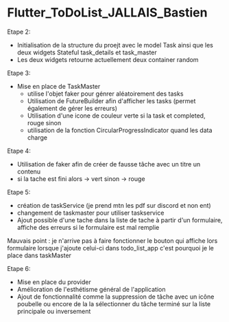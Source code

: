 # Flutter_ToDoList_JALLAIS_Bastien

Etape 2:
- Initialisation de la structure du proejt avec le model Task ainsi que les deux widgets Stateful task_details et task_master
- Les deux widgets retourne actuellement deux container random

Etape 3:

- Mise en place de TaskMaster
  - utilise l'objet faker pour génrer aléatoirement des tasks
  - Utilisation de FutureBuilder afin d'afficher les tasks (permet également de gérer les erreurs)
  - Utilisation d'une icone de couleur verte si la task et completed, rouge sinon
  - utilisation de la fonction  CircularProgressIndicator quand les data charge

Etape 4:

- Utilisation de faker afin de créer de fausse tâche avec un titre un contenu
- si la tache est fini alors -> vert sinon -> rouge

Etape 5:
- création de taskService (je prend mtn les pdf sur discord et non ent)
- changement de taskmaster pour utiliser taskservice
- Ajout possible d'une tache dans la liste de tache à partir d'un formulaire, affiche des erreurs si le formulaire est mal remplie

Mauvais point : je n'arrive pas à faire fonctionner le bouton qui affiche lors formulaire lorsque j'ajoute celui-ci dans todo_list_app
c'est pourquoi je le place dans taskMaster

Etape 6:
- Mise en place du provider
- Amélioration de l'esthétisme général de l'application
- Ajout de fonctionnalité comme la suppression de tâche avec un icône poubelle ou encore de la la sélectionner du tâche terminé sur la liste principale ou inversement
